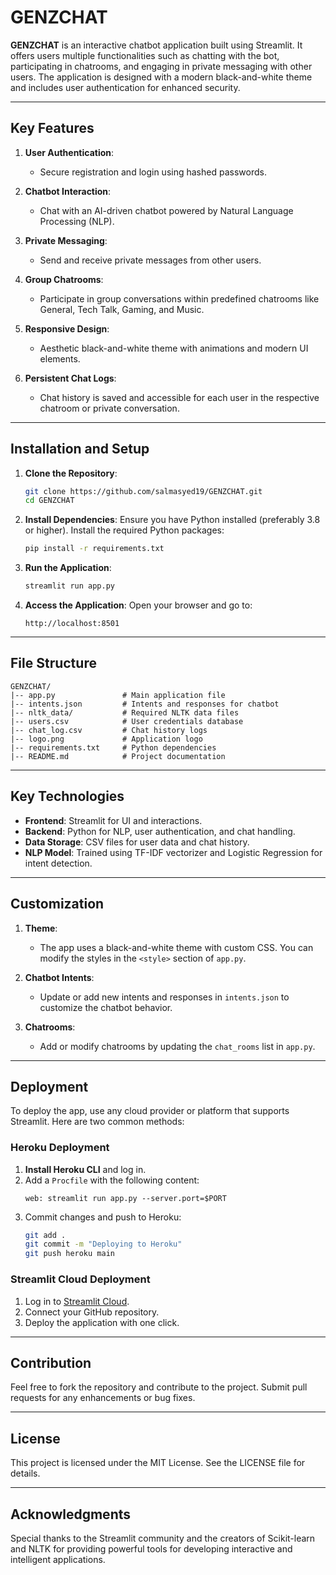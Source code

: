# GENZCHAT

**GENZCHAT** is an interactive chatbot application built using Streamlit. It offers users multiple functionalities such as chatting with the bot, participating in chatrooms, and engaging in private messaging with other users. The application is designed with a modern black-and-white theme and includes user authentication for enhanced security.

---

## Key Features

1. **User Authentication**:
   - Secure registration and login using hashed passwords.

2. **Chatbot Interaction**:
   - Chat with an AI-driven chatbot powered by Natural Language Processing (NLP).

3. **Private Messaging**:
   - Send and receive private messages from other users.

4. **Group Chatrooms**:
   - Participate in group conversations within predefined chatrooms like General, Tech Talk, Gaming, and Music.

5. **Responsive Design**:
   - Aesthetic black-and-white theme with animations and modern UI elements.

6. **Persistent Chat Logs**:
   - Chat history is saved and accessible for each user in the respective chatroom or private conversation.

---

## Installation and Setup

1. **Clone the Repository**:
   ```bash
   git clone https://github.com/salmasyed19/GENZCHAT.git
   cd GENZCHAT
   ```

2. **Install Dependencies**:
   Ensure you have Python installed (preferably 3.8 or higher). Install the required Python packages:
   ```bash
   pip install -r requirements.txt
   ```

3. **Run the Application**:
   ```bash
   streamlit run app.py
   ```

4. **Access the Application**:
   Open your browser and go to:
   ```
   http://localhost:8501
   ```

---

## File Structure

```
GENZCHAT/
|-- app.py               # Main application file
|-- intents.json         # Intents and responses for chatbot
|-- nltk_data/           # Required NLTK data files
|-- users.csv            # User credentials database
|-- chat_log.csv         # Chat history logs
|-- logo.png             # Application logo
|-- requirements.txt     # Python dependencies
|-- README.md            # Project documentation
```

---

## Key Technologies

- **Frontend**: Streamlit for UI and interactions.
- **Backend**: Python for NLP, user authentication, and chat handling.
- **Data Storage**: CSV files for user data and chat history.
- **NLP Model**: Trained using TF-IDF vectorizer and Logistic Regression for intent detection.

---

## Customization

1. **Theme**:
   - The app uses a black-and-white theme with custom CSS. You can modify the styles in the `<style>` section of `app.py`.

2. **Chatbot Intents**:
   - Update or add new intents and responses in `intents.json` to customize the chatbot behavior.

3. **Chatrooms**:
   - Add or modify chatrooms by updating the `chat_rooms` list in `app.py`.

---

## Deployment

To deploy the app, use any cloud provider or platform that supports Streamlit. Here are two common methods:

### Heroku Deployment
1. **Install Heroku CLI** and log in.
2. Add a `Procfile` with the following content:
   ```
   web: streamlit run app.py --server.port=$PORT
   ```
3. Commit changes and push to Heroku:
   ```bash
   git add .
   git commit -m "Deploying to Heroku"
   git push heroku main
   ```

### Streamlit Cloud Deployment
1. Log in to [Streamlit Cloud](https://streamlit.io/cloud).
2. Connect your GitHub repository.
3. Deploy the application with one click.

---

## Contribution

Feel free to fork the repository and contribute to the project. Submit pull requests for any enhancements or bug fixes.

---

## License

This project is licensed under the MIT License. See the LICENSE file for details.

---

## Acknowledgments

Special thanks to the Streamlit community and the creators of Scikit-learn and NLTK for providing powerful tools for developing interactive and intelligent applications.
